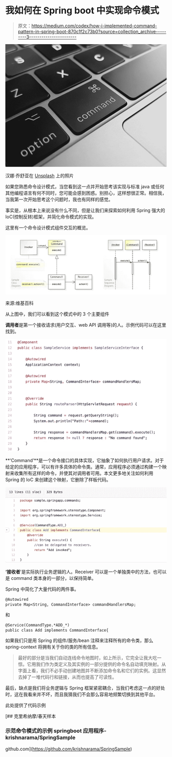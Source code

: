 # 我如何在 Spring boot 中实现命令模式

> 原文：<https://medium.com/codex/how-i-implemented-command-pattern-in-spring-boot-870c1f2c73b0?source=collection_archive---------3----------------------->

![](img/f7f540d0edad398f9f99c9e4d3927c9f.png)

汉娜·乔舒亚在 [Unsplash](https://unsplash.com?utm_source=medium&utm_medium=referral) 上的照片

如果您熟悉命令设计模式，当您看到这一点并开始思考该实现与标准 java 或任何其他编程语言有何不同时，您可能会感到困惑。别担心，这样想很正常。相信我，当我第一次开始思考这个问题时，我也有同样的感觉。

事实是，从根本上来说没有什么不同，但是让我们来探索如何利用 Spring 强大的 IoC(控制反转)框架，并简化命令模式的实现。

这里有一个命令设计模式组件交互的概览。

![](img/20e21e698a590d1d0961737e672cd408.png)

来源:维基百科

从上图中，我们可以看到这个模式中的 3 个主要组件

**调用者**是第一个接收请求(用户交互、web API 调用等)的人。示例代码可以在这里找到。

![](img/126640b81222798731df516e6178695b.png)

**‘Command’**是一个命令接口的具体实现，它抽象了如何执行用户请求。对于给定的应用程序，可以有许多具体的命令类。通常，应用程序必须通过构建一个映射来收集所有这样的命令，并使其对调用者可用。本文更多地关注如何利用 Spring 的 IoC 来创建这个映射，它删除了样板代码。

![](img/a0cccd984361b03814c96d064af29967.png)

**‘接收者**’是实际执行业务逻辑的人。Receiver 可以是一个单独类中的方法，也可以是 command 类本身的一部分，以保持简单。

Spring 中简化了大量代码的两件事。

```
@Autowired
private Map<String, CommandInterface> commandHandlersMap;
```

和

```
@Service(CommandType.*ADD_*)
public class Add implements CommandInterface{
```

如果我们只是用 Spring 的组件/服务/bean 注释来注释所有的命令类，那么 spring-context 将拥有关于你的类的所有信息。

> 最好的部分是当我们自动连线命令地图时，如上所示，它完全让我大吃一惊。它用我们作为类定义及其实例的一部分提供的命令名自动填充映射。从字面上看，我们不必手动创建地图并不断添加命令名和它们的实例。这显然去掉了一堆代码行和链接，从而也提高了可读性。

最后，缺点是我们将业务逻辑与 Spring 框架紧密耦合，当我们考虑这一点的好处时，这在我看来并不坏，而且我猜我们不会那么容易地频繁切换到其他平台。

此处提供了代码示例

[](https://github.com/krishnarama/SpringSample) [## 克里希纳摩/春天样本

### 示范命令模式的示例 springboot 应用程序- krishnarama/SpringSample

github.com](https://github.com/krishnarama/SpringSample)